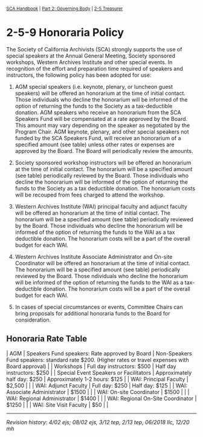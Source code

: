 <sup>[SCA Handbook](/sca-handbook/index.html) | [Part 2: Governing Body](../02_governing_body/index.html) | [2-5 Treasurer](../02_governing_body/02-05_treasurer.html)</sup> 

# 2-5-9 Honoraria Policy

The Society of California Archivists (SCA) strongly supports the use of special speakers at the Annual General Meeting, Society sponsored workshops, Western Archives Institute and other special events. In recognition of the effort and preparation time required of speakers and instructors, the following policy has been adopted for use:

1. AGM special speakers (i.e. keynote, plenary, or luncheon guest speakers) will be offered an honorarium at the time of initial contact. Those individuals who decline the honorarium will be informed of the option of returning the funds to the Society as a tax-deductible donation. AGM speakers who receive an honorarium from the SCA Speakers Fund will be compensated at a rate approved by the Board. This amount may vary depending on the speaker as negotiated by the Program Chair. AGM keynote, plenary, and other special speakers not funded by the SCA Speakers Fund, will receive an honorarium of a specified amount (see table) unless other rates or expenses are approved by the Board. The Board will periodically review the amounts.

2. Society sponsored workshop instructors will be offered an honorarium at the time of initial contact. The honorarium will be a specified amount (see table) periodically reviewed by the Board. Those individuals who decline the honorarium will be informed of the option of returning the funds to the Society as a tax deductible donation. The honorarium costs will be recouped from fees charged to attend the workshop.

3. Western Archives Institute (WAI) principal faculty and adjunct faculty will be offered an honorarium at the time of initial contact. The honorarium will be a specified amount (see table) periodically reviewed by the Board. Those individuals who decline the honorarium will be informed of the option of returning the funds to the WAI as a tax deductible donation. The honorarium costs will be a part of the overall budget for each WAI.

4. Western Archives Institute Associate Administrator and On-site Coordinator will be offered an honorarium at the time of initial contact. The honorarium will be a specified amount (see table) periodically reviewed by the Board. Those ndividuals who decline the honorarium will be informed of the option of returning the funds to the WAI as a tax-deductible donation. The honorarium costs will be a part of the overall budget for each WAI.

5. In cases of special circumstances or events, Committee Chairs can bring proposals for additional honoraria funds to the Board for consideration.

## Honoraria Rate Table

| AGM | Speakers Fund speakers: Rate approved by Board | Non-Speakers Fund speakers: standard rate $200. (Higher rates or travel expenses with Board approval) |
| Workshops | Full day instructors: $500 | Half day instructors: $250 |
| Special Event Speakers or Facilitators | Approximately half day: $250 | Approximately 1-2 hours: $125 |
| WAI: Principal Faculty | $2,500 | |
| WAI: Adjunct Faculty | Full day: $250 | Half day: $125 |
| WAI: Associate Administrator | $1500 | |
| WAI: On-site Coordinator | $1500 | |
| WAI: Regional Administrator | $1400 | |
| WAI: Regional On-Site Coordinator | $1250 | |
| WAI: Site Visit Faculty | $50 | |

***

_Revision history: 4/02 ejs; 08/02 ejs, 3/12 tep, 2/13 tep, 06/2018 llc, 12/20 mh_
